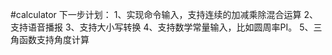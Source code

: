 #calculator
下一步计划：
    1、实现命令输入，支持连续的加减乘除混合运算
    2、支持语音播报
    3、支持大小写转换
    4、支持数学常量输入，比如圆周率PI。
    5、三角函数支持角度计算